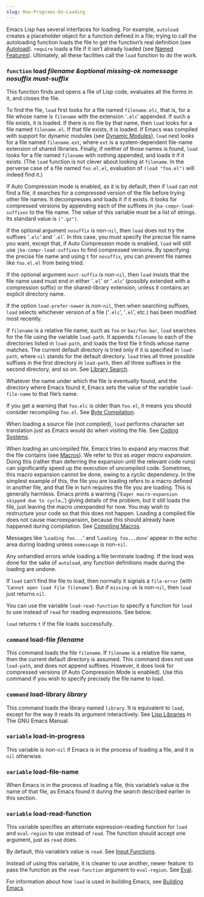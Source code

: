 ```yaml
---
slug: How-Programs-Do-Loading
---
```


Emacs Lisp has several interfaces for loading. For example, `autoload` creates a placeholder object for a function defined in a file; trying to call the autoloading function loads the file to get the function’s real definition (see [Autoload](Autoload)). `require` loads a file if it isn’t already loaded (see [Named Features](Named-Features)). Ultimately, all these facilities call the `load` function to do the work.

### <span className="tag function">`function`</span> **load** *filename \&optional missing-ok nomessage nosuffix must-suffix*

This function finds and opens a file of Lisp code, evaluates all the forms in it, and closes the file.

To find the file, `load` first looks for a file named `filename.elc`, that is, for a file whose name is `filename` with the extension ‘`.elc`’ appended. If such a file exists, it is loaded. If there is no file by that name, then `load` looks for a file named `filename.el`. If that file exists, it is loaded. If Emacs was compiled with support for dynamic modules (see [Dynamic Modules](Dynamic-Modules)), `load` next looks for a file named `filename.ext`, where `ext` is a system-dependent file-name extension of shared libraries. Finally, if neither of those names is found, `load` looks for a file named `filename` with nothing appended, and loads it if it exists. (The `load` function is not clever about looking at `filename`. In the perverse case of a file named `foo.el.el`, evaluation of `(load "foo.el")` will indeed find it.)

If Auto Compression mode is enabled, as it is by default, then if `load` can not find a file, it searches for a compressed version of the file before trying other file names. It decompresses and loads it if it exists. It looks for compressed versions by appending each of the suffixes in `jka-compr-load-suffixes` to the file name. The value of this variable must be a list of strings. Its standard value is `(".gz")`.

If the optional argument `nosuffix` is non-`nil`, then `load` does not try the suffixes ‘`.elc`’ and ‘`.el`’. In this case, you must specify the precise file name you want, except that, if Auto Compression mode is enabled, `load` will still use `jka-compr-load-suffixes` to find compressed versions. By specifying the precise file name and using `t` for `nosuffix`, you can prevent file names like `foo.el.el` from being tried.

If the optional argument `must-suffix` is non-`nil`, then `load` insists that the file name used must end in either ‘`.el`’ or ‘`.elc`’ (possibly extended with a compression suffix) or the shared-library extension, unless it contains an explicit directory name.

If the option `load-prefer-newer` is non-`nil`, then when searching suffixes, `load` selects whichever version of a file (‘`.elc`’, ‘`.el`’, etc.) has been modified most recently.

If `filename` is a relative file name, such as `foo` or `baz/foo.bar`, `load` searches for the file using the variable `load-path`. It appends `filename` to each of the directories listed in `load-path`, and loads the first file it finds whose name matches. The current default directory is tried only if it is specified in `load-path`, where `nil` stands for the default directory. `load` tries all three possible suffixes in the first directory in `load-path`, then all three suffixes in the second directory, and so on. See [Library Search](Library-Search).

Whatever the name under which the file is eventually found, and the directory where Emacs found it, Emacs sets the value of the variable `load-file-name` to that file’s name.

If you get a warning that `foo.elc` is older than `foo.el`, it means you should consider recompiling `foo.el`. See [Byte Compilation](Byte-Compilation).

When loading a source file (not compiled), `load` performs character set translation just as Emacs would do when visiting the file. See [Coding Systems](Coding-Systems).

When loading an uncompiled file, Emacs tries to expand any macros that the file contains (see [Macros](Macros)). We refer to this as *eager macro expansion*. Doing this (rather than deferring the expansion until the relevant code runs) can significantly speed up the execution of uncompiled code. Sometimes, this macro expansion cannot be done, owing to a cyclic dependency. In the simplest example of this, the file you are loading refers to a macro defined in another file, and that file in turn requires the file you are loading. This is generally harmless. Emacs prints a warning (‘`Eager macro-expansion skipped due to cycle…`’) giving details of the problem, but it still loads the file, just leaving the macro unexpanded for now. You may wish to restructure your code so that this does not happen. Loading a compiled file does not cause macroexpansion, because this should already have happened during compilation. See [Compiling Macros](Compiling-Macros).

Messages like ‘`Loading foo...`’ and ‘`Loading foo...done`’ appear in the echo area during loading unless `nomessage` is non-`nil`.

Any unhandled errors while loading a file terminate loading. If the load was done for the sake of `autoload`, any function definitions made during the loading are undone.

If `load` can’t find the file to load, then normally it signals a `file-error` (with ‘`Cannot open load file filename`’). But if `missing-ok` is non-`nil`, then `load` just returns `nil`.

You can use the variable `load-read-function` to specify a function for `load` to use instead of `read` for reading expressions. See below.

`load` returns `t` if the file loads successfully.

### <span className="tag command">`command`</span> **load-file** *filename*

This command loads the file `filename`. If `filename` is a relative file name, then the current default directory is assumed. This command does not use `load-path`, and does not append suffixes. However, it does look for compressed versions (if Auto Compression Mode is enabled). Use this command if you wish to specify precisely the file name to load.

### <span className="tag command">`command`</span> **load-library** *library*

This command loads the library named `library`. It is equivalent to `load`, except for the way it reads its argument interactively. See [Lisp Libraries](https://www.gnu.org/software/emacs/manual/html_mono/emacs.html#Lisp-Libraries) in The GNU Emacs Manual.

### <span className="tag variable">`variable`</span> **load-in-progress**

This variable is non-`nil` if Emacs is in the process of loading a file, and it is `nil` otherwise.

### <span className="tag variable">`variable`</span> **load-file-name**

When Emacs is in the process of loading a file, this variable’s value is the name of that file, as Emacs found it during the search described earlier in this section.

### <span className="tag variable">`variable`</span> **load-read-function**

This variable specifies an alternate expression-reading function for `load` and `eval-region` to use instead of `read`. The function should accept one argument, just as `read` does.

By default, this variable’s value is `read`. See [Input Functions](Input-Functions).

Instead of using this variable, it is cleaner to use another, newer feature: to pass the function as the `read-function` argument to `eval-region`. See [Eval](Definition-of-eval_002dregion).

For information about how `load` is used in building Emacs, see [Building Emacs](Building-Emacs).
